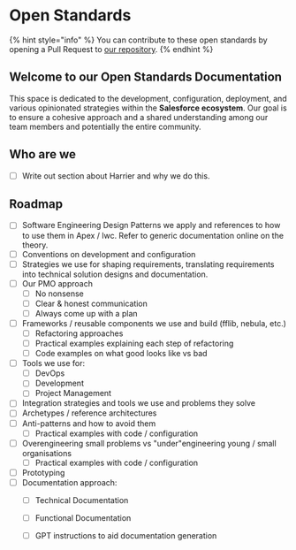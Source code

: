 # Open Standards



{% hint style="info" %}
You can contribute to these open standards by opening a Pull Request to [our repository](https://github.com/goharrier/open-standards).&#x20;
{% endhint %}

## Welcome to our Open Standards Documentation

This space is dedicated to the development, configuration, deployment, and various opinionated strategies within the **Salesforce ecosystem**. Our goal is to ensure a cohesive approach and a shared understanding among our team members and potentially the entire community.

## Who are we

* [ ] Write out section about Harrier and why we do this.

## Roadmap

* [ ] Software Engineering Design Patterns we apply and references to how to use them in Apex / lwc. Refer to generic documentation online on the theory.
* [ ] Conventions on development and configuration
* [ ] Strategies we use for shaping requirements, translating requirements into technical solution designs and documentation.
* [ ] Our PMO approach
  * [ ] No nonsense
  * [ ] Clear & honest communication
  * [ ] Always come up with a plan
* [ ] Frameworks / reusable components we use and build (fflib, nebula, etc.)
  * [ ] Refactoring approaches
  * [ ] Practical examples explaining each step of refactoring
  * [ ] Code examples on what good looks like vs bad
* [ ] Tools we use for:
  * [ ] DevOps
  * [ ] Development
  * [ ] Project Management
* [ ] Integration strategies and tools we use and problems they solve
* [ ] Archetypes / reference architectures
* [ ] Anti-patterns and how to avoid them
  * [ ] Practical examples with code / configuration
* [ ] Overengineering small problems vs "under"engineering young / small organisations
  * [ ] Practical examples with code / configuration
* [ ] Prototyping
* [ ] Documentation approach:
  * [ ] Technical Documentation
  * [ ] Functional Documentation
  * [ ] GPT instructions to aid documentation generation

